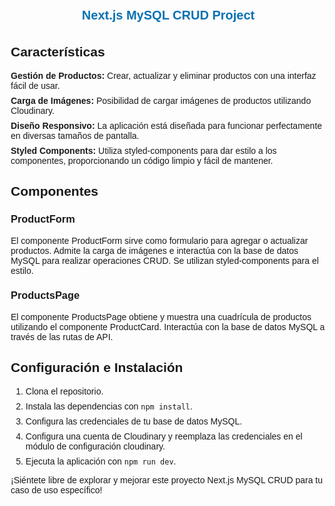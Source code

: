 <!DOCTYPE html>
<html lang="es">
<head>
  <meta charset="UTF-8">
  <meta name="viewport" content="width=device-width, initial-scale=1.0">
  <title>Next.js MySQL CRUD Project</title>
  <style>
    body {
      font-family: Arial, sans-serif;
      margin: 20px;
    }
    h1 {
      color: #0871b2;
      text-align: center;
      padding-bottom: 6px;
      font-weight: bold;
      font-size: 20px;
    }
    h3, h4 {
      font-weight: bold;
    }
    ul {
      list-style-type: none;
      padding: 0;
    }
    li {
      margin-bottom: 8px;
    }
    section {
      display: flex;
      justify-content: center;
      align-items: center;
      height: calc(100vh - 10rem);
    }
    .flex {
      display: flex;
      gap: 20px;
      justify-content: center;
    }
    .p-6 {
      background-color: #fff;
      color: #000;
      width: 30%;
    }
    img {
      width: 30%;
    }
    .bg-blue-500, .bg-red-500, .bg-gray-500 {
      background-color: #3498db;
      color: #fff;
      border: none;
      padding: 8px 16px;
      border-radius: 4px;
      cursor: pointer;
    }
    .bg-blue-500:hover, .bg-red-500:hover, .bg-gray-500:hover {
      background-color: #2980b9;
    }
  </style>
</head>
<body>

  <h1>Next.js MySQL CRUD Project</h1>

  <h2>Características</h2>
  <ul>
    <li><strong>Gestión de Productos:</strong> Crear, actualizar y eliminar productos con una interfaz fácil de usar.</li>
    <li><strong>Carga de Imágenes:</strong> Posibilidad de cargar imágenes de productos utilizando Cloudinary.</li>
    <li><strong>Diseño Responsivo:</strong> La aplicación está diseñada para funcionar perfectamente en diversas tamaños de pantalla.</li>
    <li><strong>Styled Components:</strong> Utiliza styled-components para dar estilo a los componentes, proporcionando un código limpio y fácil de mantener.</li>
  </ul>

  <h2>Componentes</h2>

  <h3>ProductForm</h3>
  <p>El componente ProductForm sirve como formulario para agregar o actualizar productos. Admite la carga de imágenes e interactúa con la base de datos MySQL para realizar operaciones CRUD. Se utilizan styled-components para el estilo.</p>

  <h3>ProductsPage</h3>
  <p>El componente ProductsPage obtiene y muestra una cuadrícula de productos utilizando el componente ProductCard. Interactúa con la base de datos MySQL a través de las rutas de API.</p>

  <!-- ... (Resto de los componentes) -->

  <h2>Configuración e Instalación</h2>
  <ol>
    <li>Clona el repositorio.</li>
    <li>Instala las dependencias con <code>npm install</code>.</li>
    <li>Configura las credenciales de tu base de datos MySQL.</li>
    <li>Configura una cuenta de Cloudinary y reemplaza las credenciales en el módulo de configuración cloudinary.</li>
    <li>Ejecuta la aplicación con <code>npm run dev</code>.</li>
  </ol>

  <p>¡Siéntete libre de explorar y mejorar este proyecto Next.js MySQL CRUD para tu caso de uso específico!</p>

</body>
</html>
